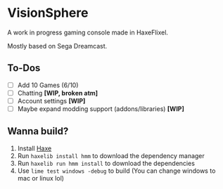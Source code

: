 # VisionSphere

A work in progress gaming console made in HaxeFlixel.

Mostly based on Sega Dreamcast.

## To-Dos
* [ ] Add 10 Games (6/10)
* [ ] Chatting **[WIP, broken atm]**
* [ ] Account settings **[WIP]**
* [ ] Maybe expand modding support (addons/libraries) **[WIP]**

## Wanna build?

1. Install [Haxe](https://haxe.org/download/)
2. Run `haxelib install hmm` to download the dependency manager
3. Run `haxelib run hmm install` to download the dependencies
4. Use `lime test windows -debug` to build (You can change windows to mac or linux lol)